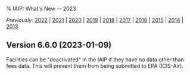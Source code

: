 % IAIP: What's New -- 2023

*Previously:*
[2022](changelog-2022.html) |
[2021](changelog-2021.html) |
[2020](changelog-2020.html) |
[2019](changelog-2019.html) |
[2018](changelog-2018.html) |
[2017](changelog-2017.html) |
[2016](changelog-2016.html) |
[2015](changelog-2015.html) |
[2014](changelog-2014.html) |
[2013](changelog-2013.html)

## Version 6.6.0 <span>(2023-01-09)</span>

Facilities can be "deactivated" in the IAIP if they have no data other than fees data. This will prevent them from being submitted to EPA (ICIS-Air).
